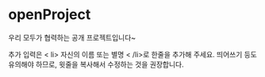 # openProject
우리 모두가 협력하는 공개 프로젝트입니다~

추가 입력은 < li> 자신의 이름 또는 별명 < /li>로 한줄을 추가해 주세요.
띄어쓰기 등도 유의해야 하므로, 윗줄을 복사해서 수정하는 것을 권장합니다.
